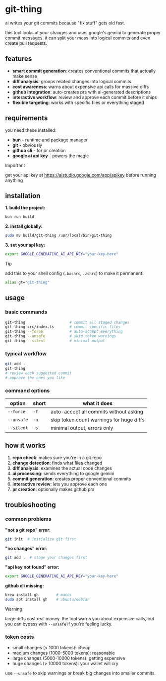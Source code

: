 # git-thing

ai writes your git commits because "fix stuff" gets old fast.

this tool looks at your changes and uses google's gemini to generate proper commit messages. it can split your mess into logical commits and even create pull requests.

## features

- **smart commit generation**: creates conventional commits that actually make sense
- **diff analysis**: groups related changes into logical commits
- **cost awareness**: warns about expensive api calls for massive diffs
- **github integration**: auto-creates prs with ai-generated descriptions
- **interactive workflow**: review and approve each commit before it ships
- **flexible targeting**: works with specific files or everything staged

## requirements

you need these installed:

- **bun** - runtime and package manager
- **git** - obviously
- **github cli** - for pr creation
- **google ai api key** - powers the magic

> [!IMPORTANT]
> get your api key at <https://aistudio.google.com/app/apikey> before running anything

## installation

**1. build the project:**

```bash
bun run build
```

**2. install globally:**

```bash
sudo mv build/git-thing /usr/local/bin/git-thing
```

**3. set your api key:**

```bash
export GOOGLE_GENERATIVE_AI_API_KEY="your-key-here"
```

> [!TIP]
> add this to your shell config (`.bashrc`, `.zshrc`) to make it permanent:
>
> ```bash
> alias gt="git-thing"
> ```

## usage

### basic commands

```bash
git-thing                    # commit all staged changes
git-thing src/index.ts       # commit specific files
git-thing --force            # auto-accept everything
git-thing --unsafe           # skip token warnings
git-thing --silent           # minimal output
```

### typical workflow

```bash
git add .
git-thing
# review each suggested commit
# approve the ones you like
```

### command options

| option     | short | what it does                             |
| ---------- | ----- | ---------------------------------------- |
| `--force`  | `-f`  | auto-accept all commits without asking   |
| `--unsafe` | `-u`  | skip token count warnings for huge diffs |
| `--silent` | `-s`  | minimal output, errors only              |

## how it works

1. **repo check**: makes sure you're in a git repo
2. **change detection**: finds what files changed
3. **diff analysis**: examines the actual code changes
4. **ai processing**: sends everything to google gemini
5. **commit generation**: creates proper conventional commits
6. **interactive review**: lets you approve each one
7. **pr creation**: optionally makes github prs

## troubleshooting

### common problems

**"not a git repo" error:**

```bash
git init  # initialize git first
```

**"no changes" error:**

```bash
git add .  # stage your changes first
```

**"api key not found" error:**

```bash
export GOOGLE_GENERATIVE_AI_API_KEY="your-key-here"
```

**github cli missing:**

```bash
brew install gh        # macos
sudo apt install gh    # ubuntu/debian
```

> [!WARNING]
> large diffs cost real money. the tool warns you about expensive calls, but you can bypass with `--unsafe` if you're feeling lucky.

### token costs

- small changes (< 1000 tokens): cheap
- medium changes (1000-5000 tokens): reasonable
- large changes (5000-10000 tokens): getting expensive
- huge changes (> 10000 tokens): your wallet will cry

use `--unsafe` to skip warnings or break big changes into smaller commits.
